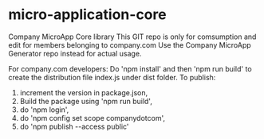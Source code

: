 # micro-application-core

Company MicroApp Core library
This GIT repo is only for comsumption and edit for members belonging to company.com
Use the Company MicroApp Generator repo instead for actual usage.

For company.com developers:
Do 'npm install' and then 'npm run build' to create the distribution file
index.js under dist folder.
To publish:

1. increment the version in package.json,
2. Build the package using 'npm run build',
3. do 'npm login',
4. do 'npm config set scope companydotcom',
5. do 'npm publish --access public'
